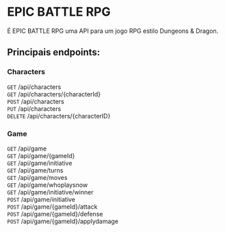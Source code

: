 # EPIC BATTLE RPG

É EPIC BATTLE RPG uma API para um jogo RPG estilo Dungeons & Dragon.

## Principais endpoints:

### Characters

`GET`       /api/characters<br>
`GET`       /api/characters/{characterId}<br>
`POST`      /api/characters<br>
`PUT`       /api/characters<br>
`DELETE`    /api/characters/{characterID}<br>

### Game

`GET`       /api/game<br>
`GET`       /api/game/{gameId}<br>
`GET`       /api/game/initiative<br>
`GET`       /api/game/turns<br>
`GET`       /api/game/moves<br>
`GET`       /api/game/whoplaysnow<br>
`GET`       /api/game/initiative/winner<br>
`POST`      /api/game/initiative<br>
`POST`      /api/game/{gameId}/attack<br>
`POST`      /api/game/{gameId}/defense<br>
`POST`      /api/game/{gameId}/applydamage<br>
